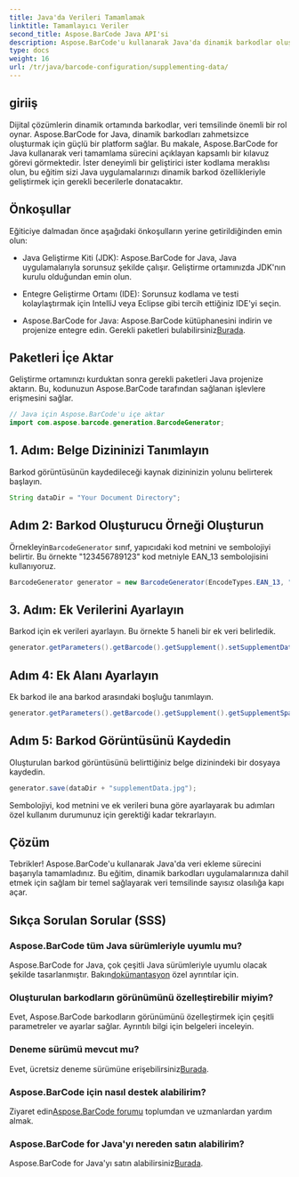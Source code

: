 ```yaml
---
title: Java'da Verileri Tamamlamak
linktitle: Tamamlayıcı Veriler
second_title: Aspose.BarCode Java API'si
description: Aspose.BarCode'u kullanarak Java'da dinamik barkodlar oluşturmayı öğrenin. Verileri EAN_13 sembolojisiyle tamamlamak için adım adım kılavuz.
type: docs
weight: 16
url: /tr/java/barcode-configuration/supplementing-data/
---
```


## giriiş

Dijital çözümlerin dinamik ortamında barkodlar, veri temsilinde önemli bir rol oynar. Aspose.BarCode for Java, dinamik barkodları zahmetsizce oluşturmak için güçlü bir platform sağlar. Bu makale, Aspose.BarCode for Java kullanarak veri tamamlama sürecini açıklayan kapsamlı bir kılavuz görevi görmektedir. İster deneyimli bir geliştirici ister kodlama meraklısı olun, bu eğitim sizi Java uygulamalarınızı dinamik barkod özellikleriyle geliştirmek için gerekli becerilerle donatacaktır.

## Önkoşullar

Eğiticiye dalmadan önce aşağıdaki önkoşulların yerine getirildiğinden emin olun:

- Java Geliştirme Kiti (JDK): Aspose.BarCode for Java, Java uygulamalarıyla sorunsuz şekilde çalışır. Geliştirme ortamınızda JDK'nın kurulu olduğundan emin olun.

- Entegre Geliştirme Ortamı (IDE): Sorunsuz kodlama ve testi kolaylaştırmak için IntelliJ veya Eclipse gibi tercih ettiğiniz IDE'yi seçin.

- Aspose.BarCode for Java: Aspose.BarCode kütüphanesini indirin ve projenize entegre edin. Gerekli paketleri bulabilirsiniz[Burada](https://releases.aspose.com/barcode/java/).

## Paketleri İçe Aktar

Geliştirme ortamınızı kurduktan sonra gerekli paketleri Java projenize aktarın. Bu, kodunuzun Aspose.BarCode tarafından sağlanan işlevlere erişmesini sağlar.

```java
// Java için Aspose.BarCode'u içe aktar
import com.aspose.barcode.generation.BarcodeGenerator;
```

## 1. Adım: Belge Dizininizi Tanımlayın

Barkod görüntüsünün kaydedileceği kaynak dizininizin yolunu belirterek başlayın.

```java
String dataDir = "Your Document Directory";
```

## Adım 2: Barkod Oluşturucu Örneği Oluşturun

 Örnekleyin`BarcodeGenerator` sınıf, yapıcıdaki kod metnini ve sembolojiyi belirtir. Bu örnekte "123456789123" kod metniyle EAN_13 sembolojisini kullanıyoruz.

```java
BarcodeGenerator generator = new BarcodeGenerator(EncodeTypes.EAN_13, "123456789123");
```

## 3. Adım: Ek Verilerini Ayarlayın

Barkod için ek verileri ayarlayın. Bu örnekte 5 haneli bir ek veri belirledik.

```java
generator.getParameters().getBarcode().getSupplement().setSupplementData("12345");
```

## Adım 4: Ek Alanı Ayarlayın

Ek barkod ile ana barkod arasındaki boşluğu tanımlayın.

```java
generator.getParameters().getBarcode().getSupplement().getSupplementSpace().setPoint(2.0f);
```

## Adım 5: Barkod Görüntüsünü Kaydedin

Oluşturulan barkod görüntüsünü belirttiğiniz belge dizinindeki bir dosyaya kaydedin.

```java
generator.save(dataDir + "supplementData.jpg");
```

Sembolojiyi, kod metnini ve ek verileri buna göre ayarlayarak bu adımları özel kullanım durumunuz için gerektiği kadar tekrarlayın.

## Çözüm

Tebrikler! Aspose.BarCode'u kullanarak Java'da veri ekleme sürecini başarıyla tamamladınız. Bu eğitim, dinamik barkodları uygulamalarınıza dahil etmek için sağlam bir temel sağlayarak veri temsilinde sayısız olasılığa kapı açar.

## Sıkça Sorulan Sorular (SSS)

### Aspose.BarCode tüm Java sürümleriyle uyumlu mu?
 Aspose.BarCode for Java, çok çeşitli Java sürümleriyle uyumlu olacak şekilde tasarlanmıştır. Bakın[dokümantasyon](https://reference.aspose.com/barcode/java/) özel ayrıntılar için.

### Oluşturulan barkodların görünümünü özelleştirebilir miyim?
Evet, Aspose.BarCode barkodların görünümünü özelleştirmek için çeşitli parametreler ve ayarlar sağlar. Ayrıntılı bilgi için belgeleri inceleyin.

### Deneme sürümü mevcut mu?
Evet, ücretsiz deneme sürümüne erişebilirsiniz[Burada](https://releases.aspose.com/).

### Aspose.BarCode için nasıl destek alabilirim?
 Ziyaret edin[Aspose.BarCode forumu](https://forum.aspose.com/c/barcode/13) toplumdan ve uzmanlardan yardım almak.

### Aspose.BarCode for Java'yı nereden satın alabilirim?
 Aspose.BarCode for Java'yı satın alabilirsiniz[Burada](https://purchase.aspose.com/buy).



